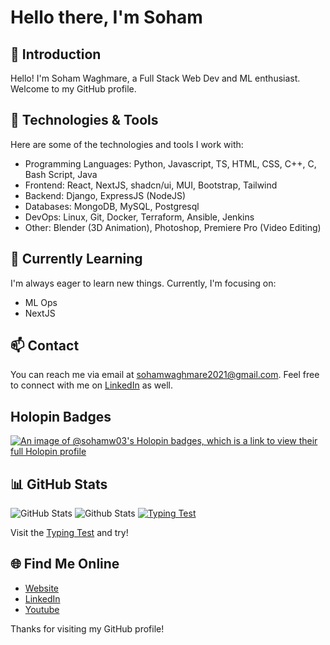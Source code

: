 # Hello there, I'm Soham

## 👋 Introduction

Hello! I'm Soham Waghmare, a Full Stack Web Dev and ML enthusiast. Welcome to my GitHub profile.

## 🔧 Technologies & Tools

Here are some of the technologies and tools I work with:

- Programming Languages: Python, Javascript, TS, HTML, CSS, C++, C, Bash Script, Java
- Frontend: React, NextJS, shadcn/ui, MUI, Bootstrap, Tailwind
- Backend: Django, ExpressJS (NodeJS)
- Databases: MongoDB, MySQL, Postgresql
- DevOps: Linux, Git, Docker, Terraform, Ansible, Jenkins
- Other: Blender (3D Animation), Photoshop, Premiere Pro (Video Editing)

## 🌱 Currently Learning

I'm always eager to learn new things. Currently, I'm focusing on:

- ML Ops
- NextJS

## 📫 Contact

You can reach me via email at sohamwaghmare2021@gmail.com. Feel free to connect with me on [LinkedIn](https://www.linkedin.com/in/soham-waghmare) as well.

## Holopin Badges
[![An image of @sohamw03's Holopin badges, which is a link to view their full Holopin profile](https://holopin.me/sohamw03)](https://holopin.io/@sohamw03)

## 📊 GitHub Stats

![GitHub Stats](https://github-readme-stats.vercel.app/api?username=sohamw03&theme=dark&show_icons=true&hide_border=true&count_private=true&card_width=1000)
![Github Stats](https://github-readme-stats.vercel.app/api/top-langs/?username=sohamw03&theme=dark&show_icons=true&hide_border=true&card_width=1000)
<a href="https://10fastfingers.com/typing-test/english"><img src="http://img.10fastfingers.com/badge/typing-test_1_CA.png" alt="Typing Test" /></a><p>Visit the <a href="https://10fastfingers.com/typing-test/english">Typing Test</a> and try!</p>

## 🌐 Find Me Online

- [Website](https://sohamw03.github.io/)
- [LinkedIn](https://www.linkedin.com/in/soham-waghmare/)
- [Youtube](https://youtube.com/@sohamwaghmare?si=97Xf61kJmUlueU06)

Thanks for visiting my GitHub profile!
